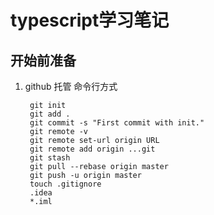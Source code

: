 # typescript学习笔记

## 开始前准备
1. github 托管
命令行方式

        git init
        git add .
        git commit -s "First commit with init."
        git remote -v
        git remote set-url origin URL
        git remote add origin ...git
        git stash
        git pull --rebase origin master
        git push -u origin master
        touch .gitignore
        .idea
        *.iml

